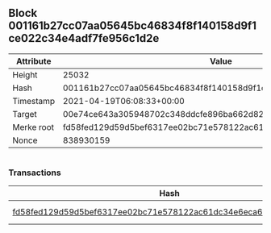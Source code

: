 ## Block 001161b27cc07aa05645bc46834f8f140158d9f1ce022c34e4adf7fe956c1d2e

Attribute | Value
--- | ---
Height | 25032
Hash | 001161b27cc07aa05645bc46834f8f140158d9f1ce022c34e4adf7fe956c1d2e
Timestamp | 2021-04-19T06:08:33+00:00
Target | 00e74ce643a305948702c348ddcfe896ba662d82c1a228faf4ad12250f07334e
Merke root | fd58fed129d59d5bef6317ee02bc71e578122ac61dc34e6eca6e33639b7c31df
Nonce | 838930159

```

```

### Transactions

Hash | Amount
--- | ---
[fd58fed129d59d5bef6317ee02bc71e578122ac61dc34e6eca6e33639b7c31df](fd58fed129d59d5bef6317ee02bc71e578122ac61dc34e6eca6e33639b7c31df.md) | 10.00000000 SKEPTI 

